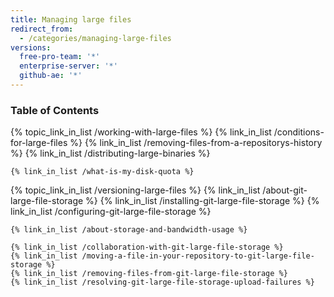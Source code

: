 ```yaml
---
title: Managing large files
redirect_from:
  - /categories/managing-large-files
versions:
  free-pro-team: '*'
  enterprise-server: '*'
  github-ae: '*'
---
```



### Table of Contents

{% topic_link_in_list /working-with-large-files %}
    {% link_in_list /conditions-for-large-files %}
    {% link_in_list /removing-files-from-a-repositorys-history %}
    {% link_in_list /distributing-large-binaries %}
<!-- if currentVersion == "free-pro-team@latest" -->
    {% link_in_list /what-is-my-disk-quota %}
<!-- endif -->
{% topic_link_in_list /versioning-large-files %}
    {% link_in_list /about-git-large-file-storage %}
    {% link_in_list /installing-git-large-file-storage %}
    {% link_in_list /configuring-git-large-file-storage %}
<!-- if currentVersion == "free-pro-team@latest" -->
    {% link_in_list /about-storage-and-bandwidth-usage %}
<!-- endif -->
    {% link_in_list /collaboration-with-git-large-file-storage %}
    {% link_in_list /moving-a-file-in-your-repository-to-git-large-file-storage %}
    {% link_in_list /removing-files-from-git-large-file-storage %}
    {% link_in_list /resolving-git-large-file-storage-upload-failures %}
